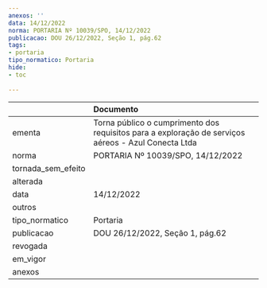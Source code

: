 ```yaml
---
anexos: ''
data: 14/12/2022
norma: PORTARIA Nº 10039/SPO, 14/12/2022
publicacao: DOU 26/12/2022, Seção 1, pág.62
tags:
- portaria
tipo_normatico: Portaria
hide: 
- toc 
 
---
```


|                    | Documento                                                                                           |
|:-------------------|:----------------------------------------------------------------------------------------------------|
| ementa             | Torna público o cumprimento dos requisitos para a exploração de serviços aéreos - Azul Conecta Ltda |
| norma              | PORTARIA Nº 10039/SPO, 14/12/2022                                                                   |
| tornada_sem_efeito |                                                                                                     |
| alterada           |                                                                                                     |
| data               | 14/12/2022                                                                                          |
| outros             |                                                                                                     |
| tipo_normatico     | Portaria                                                                                            |
| publicacao         | DOU 26/12/2022, Seção 1, pág.62                                                                     |
| revogada           |                                                                                                     |
| em_vigor           |                                                                                                     |
| anexos             |                                                                                                     |